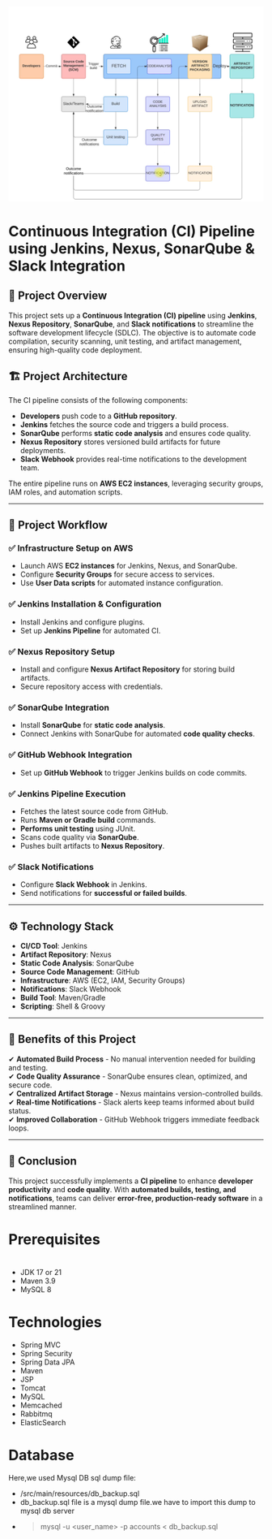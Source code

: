 ![CI Pipeline](https://github.com/SalmanShamsKhan/DevOps-CI-jenkins/blob/main/Continuous%20Integration%20Using%20Jenkins,Nexus,Sonarqube&%20Slack.png)


# Continuous Integration (CI) Pipeline using Jenkins, Nexus, SonarQube & Slack Integration

## 📌 Project Overview
This project sets up a **Continuous Integration (CI) pipeline** using **Jenkins**, **Nexus Repository**, **SonarQube**, and **Slack notifications** to streamline the software development lifecycle (SDLC). The objective is to automate code compilation, security scanning, unit testing, and artifact management, ensuring high-quality code deployment.

## 🏗️ Project Architecture
The CI pipeline consists of the following components:
- **Developers** push code to a **GitHub repository**.
- **Jenkins** fetches the source code and triggers a build process.
- **SonarQube** performs **static code analysis** and ensures code quality.
- **Nexus Repository** stores versioned build artifacts for future deployments.
- **Slack Webhook** provides real-time notifications to the development team.

The entire pipeline runs on **AWS EC2 instances**, leveraging security groups, IAM roles, and automation scripts.

---

## 🔄 Project Workflow
### ✅ **Infrastructure Setup on AWS**
- Launch AWS **EC2 instances** for Jenkins, Nexus, and SonarQube.
- Configure **Security Groups** for secure access to services.
- Use **User Data scripts** for automated instance configuration.

### ✅ **Jenkins Installation & Configuration**
- Install Jenkins and configure plugins.
- Set up **Jenkins Pipeline** for automated CI.

### ✅ **Nexus Repository Setup**
- Install and configure **Nexus Artifact Repository** for storing build artifacts.
- Secure repository access with credentials.

### ✅ **SonarQube Integration**
- Install **SonarQube** for **static code analysis**.
- Connect Jenkins with SonarQube for automated **code quality checks**.

### ✅ **GitHub Webhook Integration**
- Set up **GitHub Webhook** to trigger Jenkins builds on code commits.

### ✅ **Jenkins Pipeline Execution**
- Fetches the latest source code from GitHub.
- Runs **Maven or Gradle build** commands.
- **Performs unit testing** using JUnit.
- Scans code quality via **SonarQube**.
- Pushes built artifacts to **Nexus Repository**.

### ✅ **Slack Notifications**
- Configure **Slack Webhook** in Jenkins.
- Send notifications for **successful or failed builds**.

---

## ⚙️ Technology Stack
- **CI/CD Tool**: Jenkins
- **Artifact Repository**: Nexus
- **Static Code Analysis**: SonarQube
- **Source Code Management**: GitHub
- **Infrastructure**: AWS (EC2, IAM, Security Groups)
- **Notifications**: Slack Webhook
- **Build Tool**: Maven/Gradle
- **Scripting**: Shell & Groovy

---

## 🎯 Benefits of this Project
✔ **Automated Build Process** - No manual intervention needed for building and testing.  
✔ **Code Quality Assurance** - SonarQube ensures clean, optimized, and secure code.  
✔ **Centralized Artifact Storage** - Nexus maintains version-controlled builds.  
✔ **Real-time Notifications** - Slack alerts keep teams informed about build status.  
✔ **Improved Collaboration** - GitHub Webhook triggers immediate feedback loops.

---

## 🚀 Conclusion
This project successfully implements a **CI pipeline** to enhance **developer productivity** and **code quality**. With **automated builds, testing, and notifications**, teams can deliver **error-free, production-ready software** in a streamlined manner.

# Prerequisites
#
- JDK 17 or 21
- Maven 3.9
- MySQL 8

# Technologies 
- Spring MVC
- Spring Security
- Spring Data JPA
- Maven
- JSP
- Tomcat
- MySQL
- Memcached
- Rabbitmq
- ElasticSearch
# Database
Here,we used Mysql DB 
sql dump file:
- /src/main/resources/db_backup.sql
- db_backup.sql file is a mysql dump file.we have to import this dump to mysql db server
- > mysql -u <user_name> -p accounts < db_backup.sql


